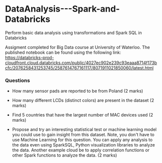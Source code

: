 # DataAnalysis---Spark-and-Databricks
Perform basic data analysis using transformations and Spark SQL in Databricks 

Assigment completed for Big Data course at University of Waterloo. The published notebook can be found using the following link: https://databricks-prod-cloudfront.cloud.databricks.com/public/4027ec902e239c93eaaa8714f173bcfc/2076258431253745/2587614767161117/8071911021850060/latest.html

### Questions

- How many sensor pads are reported to be from Poland (2 marks)

- How many different LCDs (distinct colors) are present in the dataset (2 marks)

- Find 5 countries that have the largest number of MAC devices used (2 marks)

- Propose and try an interesting statistical test or machine learning model you could use to gain insight from this dataset. Note, you don't have to use Machine Learning for this question. You can apply any analysis to the data even using SparkSQL, Python visualization libraries to analyze the data. Another example cloud be to apply correlation functions or other Spark functions to analyze the data. (2 marks)

